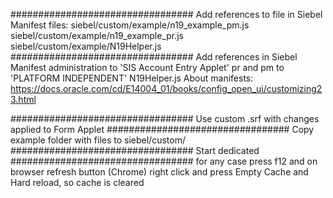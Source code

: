 #################################
Add references to file in Siebel Manifest files:
	siebel/custom/example/n19_example_pm.js
	siebel/custom/example/n19_example_pr.js
	siebel/custom/example/N19Helper.js
#################################
Add references in Siebel Manifest administration
	to 'SIS Account Entry Applet' pr and pm
	to 'PLATFORM INDEPENDENT' N19Helper.js
	About manifests: https://docs.oracle.com/cd/E14004_01/books/config_open_ui/customizing23.html
	
#################################
Use custom .srf with changes applied to Form Applet
#################################
Copy example folder with files to siebel/custom/
#################################
Start dedicated
#################################
for any case press f12 and on browser refresh button (Chrome)
right click and press Empty Cache and Hard reload, so cache is cleared